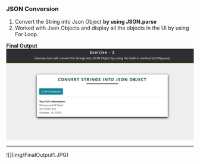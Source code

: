 ### JSON Conversion
<ol>
    <li> Convert the String into Json Object <b> by using JSON.parse </b> </li>
    <li> Worked with Json Objects and display all the objects in the UI by using For Loop. </li>
</ol>

<strong> Final Output </strong>
![](img/FinalOutput.JPG)
<hr>
![](img/FinalOutput1.JPG)

